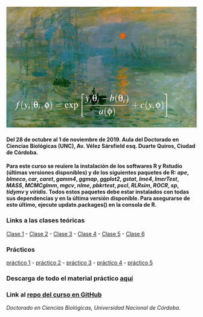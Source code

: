 ![header_R](/images/portada.png)

#### Del 28 de octubre al 1 de noviembre de 2019. Aula del Doctorado en Ciencias Biológicas (UNC), Av. Vélez Sársfield esq. Duarte Quiros, Ciudad de Córdoba.   

#### Para este curso se reuiere la instalación de los softwares R y Rstudio (últimas versiones disponibles) y de los siguientes paquetes de R: *ape*, *blmeco*, *car*, *caret*, *gamm4*, *ggmap*, *ggplot2*, *gstat*, *lme4*, *lmerTest*, *MASS*, *MCMCglmm*, *mgcv*, *nlme*, *pbkrtest*, *pscl*, *RLRsim*, *ROCR*, *sp*, *tidymv* y *viridis*. Todos estos paquetes debe estar instalados con todas sus dependencias y en la última versión disponible. Para asegurarse de esto último, ejecute update.packages() en la consola de R.

### Links a las clases teóricas
[Clase 1](http://santiagombv.github.io/cursoME/MEteor1) - [Clase 2](http://santiagombv.github.io/cursoME/MEteor2) - [Clase 3](http://santiagombv.github.io/cursoME/MEteor3) - [Clase 4](http://santiagombv.github.io/cursoME/MEteor4) - [Clase 5](http://santiagombv.github.io/cursoME/MEteor5) - [Clase 6](http://santiagombv.github.io/cursoME/MEteor6) 
   
### Prácticos
[práctico 1](https://santiagombv.github.io/cursoME/practico01.html) - [práctico 2](https://santiagombv.github.io/cursoME/practico02.html) - [práctico 3](https://santiagombv.github.io/cursoME/practico03.html) - [práctico 4](https://santiagombv.github.io/cursoME/practico04/practico04.html) - [práctico 5](https://santiagombv.github.io/cursoME/practico05/practico05.html) 

### Descarga de todo el material práctico [aquí](https://github.com/santiagombv/cursoME/archive/master.zip)

### Link al [repo del curso en GitHub](https://github.com/santiagombv/cursoME/tree/master)   

*Doctorado en Ciencias Biológicas, Universidad Nacional de Córdoba.*
